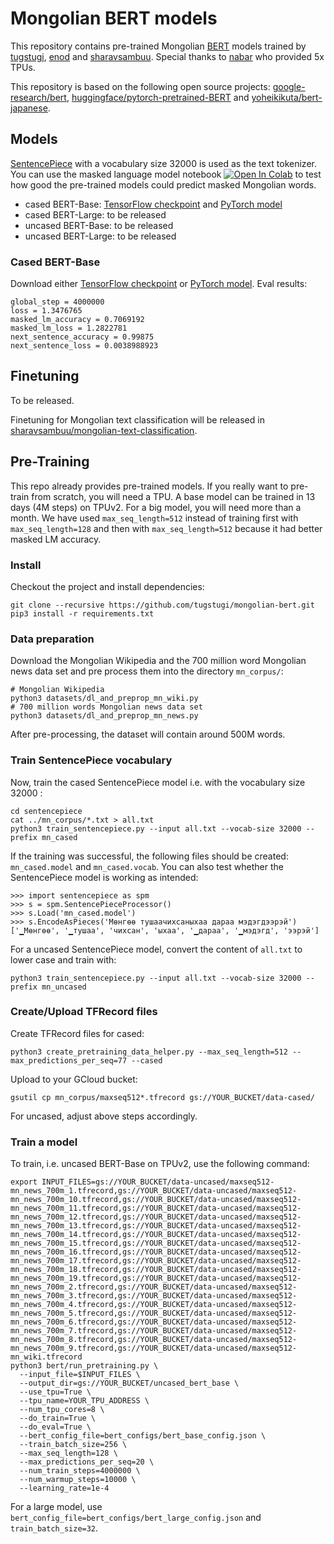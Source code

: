 # Mongolian BERT models

This repository contains pre-trained Mongolian [BERT](https://arxiv.org/abs/1810.04805) models trained by [tugstugi](https://github.com/tugstugi), [enod](https://github.com/enod) and [sharavsambuu](https://github.com/sharavsambuu).
Special thanks to [nabar](https://github.com/nabar) who provided 5x TPUs.


This repository is based on the following open source projects: [google-research/bert](https://github.com/google-research/bert/),
[huggingface/pytorch-pretrained-BERT](https://github.com/huggingface/pytorch-pretrained-BERT) and [yoheikikuta/bert-japanese](https://github.com/yoheikikuta/bert-japanese).


## Models

[SentencePiece](https://github.com/google/sentencepiece) with a vocabulary size 32000 is used as the text tokenizer.
You can use the masked language model notebook
[![Open In Colab](https://colab.research.google.com/assets/colab-badge.svg)](https://colab.research.google.com/github/tugstugi/mongolian-bert/blob/master/notebooks/MaskedLM.ipynb)
to test how good the pre-trained models could predict masked Mongolian words.

* cased BERT-Base: [TensorFlow checkpoint](https://drive.google.com/file/d/1MOZUKppfX45BEh7nxQ5AvzK-8wIUITr8) and [PyTorch model](https://drive.google.com/file/d/11Adpo6DorPgpE8z1lL6rvZAMHLEfnJwv)
* cased BERT-Large: to be released
* uncased BERT-Base: to be released
* uncased BERT-Large: to be released

### Cased BERT-Base
Download either [TensorFlow checkpoint](https://drive.google.com/file/d/1MOZUKppfX45BEh7nxQ5AvzK-8wIUITr8) or
[PyTorch model](https://drive.google.com/file/d/11Adpo6DorPgpE8z1lL6rvZAMHLEfnJwv). Eval results:
```
global_step = 4000000
loss = 1.3476765
masked_lm_accuracy = 0.7069192
masked_lm_loss = 1.2822781
next_sentence_accuracy = 0.99875
next_sentence_loss = 0.0038988923
```


## Finetuning

To be released.

Finetuning for Mongolian text classification will be released in
[sharavsambuu/mongolian-text-classification](https://github.com/sharavsambuu/mongolian-text-classification).

## Pre-Training

This repo already provides pre-trained models. If you really want to pre-train from scratch, you will need a TPU.
A base model can be trained in 13 days (4M steps) on TPUv2. For a big model, you will need more than a month.
We have used `max_seq_length=512` instead of training first with `max_seq_length=128` and then with `max_seq_length=512`
because it had better masked LM accuracy.

### Install

Checkout the project and install dependencies:
```
git clone --recursive https://github.com/tugstugi/mongolian-bert.git
pip3 install -r requirements.txt
```

### Data preparation

Download the Mongolian Wikipedia and the 700 million word Mongolian news data set and pre process them into the directory `mn_corpus/`:
```
# Mongolian Wikipedia
python3 datasets/dl_and_preprop_mn_wiki.py
# 700 million words Mongolian news data set
python3 datasets/dl_and_preprop_mn_news.py
```
After pre-processing, the dataset will contain around 500M words.

### Train SentencePiece vocabulary

Now, train the cased SentencePiece model i.e. with the vocabulary size 32000 :
```
cd sentencepiece
cat ../mn_corpus/*.txt > all.txt
python3 train_sentencepiece.py --input all.txt --vocab-size 32000 --prefix mn_cased
```
If the training was successful, the following files should be created: `mn_cased.model` and `mn_cased.vocab`.
You can also test whether the SentencePiece model is working as intended:
```
>>> import sentencepiece as spm
>>> s = spm.SentencePieceProcessor()
>>> s.Load('mn_cased.model')
>>> s.EncodeAsPieces('Мөнгөө тушаачихсаныхаа дараа мэдэгдээрэй')
['▁Мөнгөө', '▁тушаа', 'чихсан', 'ыхаа', '▁дараа', '▁мэдэгд', 'ээрэй']
```
For a uncased SentencePiece model, convert the content of `all.txt` to lower case and train with:
```
python3 train_sentencepiece.py --input all.txt --vocab-size 32000 --prefix mn_uncased
```

### Create/Upload TFRecord files
Create TFRecord files for cased:
```
python3 create_pretraining_data_helper.py --max_seq_length=512 --max_predictions_per_seq=77 --cased
```
Upload to your GCloud bucket:
```
gsutil cp mn_corpus/maxseq512*.tfrecord gs://YOUR_BUCKET/data-cased/
```
For uncased, adjust above steps accordingly.

### Train a model
To train, i.e. uncased BERT-Base on TPUv2, use the following command:
```
export INPUT_FILES=gs://YOUR_BUCKET/data-uncased/maxseq512-mn_news_700m_1.tfrecord,gs://YOUR_BUCKET/data-uncased/maxseq512-mn_news_700m_10.tfrecord,gs://YOUR_BUCKET/data-uncased/maxseq512-mn_news_700m_11.tfrecord,gs://YOUR_BUCKET/data-uncased/maxseq512-mn_news_700m_12.tfrecord,gs://YOUR_BUCKET/data-uncased/maxseq512-mn_news_700m_13.tfrecord,gs://YOUR_BUCKET/data-uncased/maxseq512-mn_news_700m_14.tfrecord,gs://YOUR_BUCKET/data-uncased/maxseq512-mn_news_700m_15.tfrecord,gs://YOUR_BUCKET/data-uncased/maxseq512-mn_news_700m_16.tfrecord,gs://YOUR_BUCKET/data-uncased/maxseq512-mn_news_700m_17.tfrecord,gs://YOUR_BUCKET/data-uncased/maxseq512-mn_news_700m_18.tfrecord,gs://YOUR_BUCKET/data-uncased/maxseq512-mn_news_700m_19.tfrecord,gs://YOUR_BUCKET/data-uncased/maxseq512-mn_news_700m_2.tfrecord,gs://YOUR_BUCKET/data-uncased/maxseq512-mn_news_700m_3.tfrecord,gs://YOUR_BUCKET/data-uncased/maxseq512-mn_news_700m_4.tfrecord,gs://YOUR_BUCKET/data-uncased/maxseq512-mn_news_700m_5.tfrecord,gs://YOUR_BUCKET/data-uncased/maxseq512-mn_news_700m_6.tfrecord,gs://YOUR_BUCKET/data-uncased/maxseq512-mn_news_700m_7.tfrecord,gs://YOUR_BUCKET/data-uncased/maxseq512-mn_news_700m_8.tfrecord,gs://YOUR_BUCKET/data-uncased/maxseq512-mn_news_700m_9.tfrecord,gs://YOUR_BUCKET/data-uncased/maxseq512-mn_wiki.tfrecord
python3 bert/run_pretraining.py \
  --input_file=$INPUT_FILES \
  --output_dir=gs://YOUR_BUCKET/uncased_bert_base \
  --use_tpu=True \
  --tpu_name=YOUR_TPU_ADDRESS \
  --num_tpu_cores=8 \
  --do_train=True \
  --do_eval=True \
  --bert_config_file=bert_configs/bert_base_config.json \
  --train_batch_size=256 \
  --max_seq_length=128 \
  --max_predictions_per_seq=20 \
  --num_train_steps=4000000 \
  --num_warmup_steps=10000 \
  --learning_rate=1e-4
```
For a large model, use `bert_config_file=bert_configs/bert_large_config.json` and `train_batch_size=32`.

